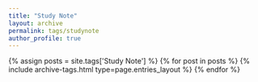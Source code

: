 ```yaml
---
title: "Study Note"
layout: archive
permalink: tags/studynote
author_profile: true
---
```



{% assign posts = site.tags['Study Note'] %}
{% for post in posts %} {% include archive-tags.html type=page.entries_layout %} {% endfor %}